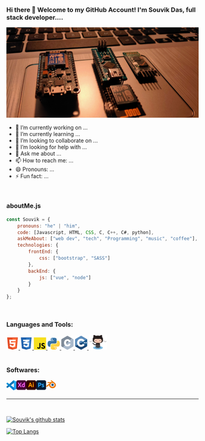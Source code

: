 ### Hi there 👋 Welcome to my GitHub Account! I'm Souvik Das, full stack developer....

<!-- **SouvikDas-git/SouvikDas-git** is a ✨ _special_ ✨ repository because its `README.md` (this file) appears on your GitHub profile.

Here are some ideas to get you started: -->

<img src="cover.jpg">

<br>

- 🔭 I’m currently working on ...
- 🌱 I’m currently learning ...
- 👯 I’m looking to collaborate on ...
- 🤔 I’m looking for help with ...
- 💬 Ask me about ...
- 📫 How to reach me: ...
- 😄 Pronouns: ...
- ⚡ Fun fact: ...

<br>

### aboutMe.js

```javascript
const Souvik = {
    pronouns: "he" | "him",
    code: [Javascript, HTML, CSS, C, C++, C#, python],
    askMeAbout: ["web dev", "tech", "Programming", "music", "coffee"],
    technologies: {
        frontEnd: {
            css: ["bootstrap", "SASS"]
        },
        backEnd: {
            js: ["vue", "node"]
        }
    }
};
```

<!-- <img src="https://github.com/Aakarsh-B/trying-repos/blob/master/Colorful%20Simple%20Science%20Class%20Education%20Presentation.png"> -->
<!-- <br/> -->
<!-- <br/> -->

<!-- ## Heyyo, I'm <a href="https://github.com/SouvikDas-git" target="_blank">Aakarsh</a>!
(Use dark theme to find my socials ;) -->

<!-- <a href="https://aakarsh.me" target="_blank"><img align="left" alt="aakarsh.me" width="22px" src="https://github.com/Aakarsh-B/trying-repos/blob/master/www.svg" /></a>
<a href="https://linkedin.com/in/aakarshb" target="_blank"><img align="left" alt="Aakarsh B | LinkedIn" width="22px" src="https://github.com/Aakarsh-B/trying-repos/blob/master/linkedin.svg" />
<a href="https://behance.net/aakarshb" target="_blank"><img align="left" alt="Aakarsh B | Behance" width="22px" src="https://github.com/Aakarsh-B/trying-repos/blob/master/behance.svg" />
<a href="https://dribbble.com/aakarshb" target="_blank"><img align="left" alt="Aakarsh B | Dribbble" width="22px" src="https://github.com/Aakarsh-B/trying-repos/blob/master/dribbble.svg" />
<a href="https://instagram.com/_.aakarsh._" target="_blank"><img align="left" alt="Aakarsh B | Instagram" width="22px" src="https://github.com/Aakarsh-B/trying-repos/blob/master/insta.svg" />
<a href="https://twitter.com/Aakarsh-Bhttps://www.w3.org/html/" target="_blank"><img align="left" alt="Aakarsh B | Twitter" width="22px" src="https://github.com/Aakarsh-B/trying-repos/blob/master/twitter.svg" />
<a href="https://medium.com/@aakarshbiju" target="_blank"><img align="left" alt="Aakarsh B | Medium" width="22px" src="https://github.com/Aakarsh-B/trying-repos/blob/master/medium.svg" />
<a href="https://dev.to/aakarshb" target="_blank"><img align="left" alt="dev to aakarsh" width="22px" src="https://github.com/Aakarsh-B/trying-repos/blob/master/dev-badge.svg" /></a>

<br />
<br />
<br /> -->

<!-- ### 📕 Latest Blog Post -->

<!-- BLOG-POST-LIST:START -->
<!-- - [A dot cost me 6,000 rupees!](https://aakarshbiju.medium.com/a-dot-cost-me-6-000-rupees-3f519595f86f?source=rss-f82fcec8502a------2) -->
<!-- - [I created 3D art daily for 50 days!](https://medium.com/creativcuckoo/i-created-3d-art-daily-for-50-days-bbea3ec4a01f?source=rss-f82fcec8502a------2) -->
<!-- - [Top free fonts for headings!](https://medium.com/creativcuckoo/top-free-fonts-for-headings-40afb244181?source=rss-f82fcec8502a------2) -->
<!-- - [Buttons — Rounded Corners or Sharp?](https://medium.com/creativcuckoo/buttons-rounded-corners-or-sharp-29109966a63c?source=rss-f82fcec8502a------2) -->
<!-- BLOG-POST-LIST:END -->

<br>

### Languages and Tools:

<a href="https://www.w3.org/html/" target="_blank">
<img alt="HTML5" width="32px" src="html_icon.svg">
</a>

<a href="https://www.w3schools.com/css/" target="_blank">
<img alt="CSS3" width="32px" src="css_icon.svg">
</a>

<a href="https://www.python.org" target="_blank">
<img alt="Python" width="32px" src="javascript_icon.svg">
</a>

<a href="https://www.python.org/" target="_blank">
<img alt="Python" width="32px" src="python_icon.svg">
</a>

<a href="https://www.cprogramming.com/" target="_blank">
<img alt="C" width="32px" src="c_icon.svg">
</a>

<a href="https://www.cprogramming.com/" target="_blank">
<img alt="C++" width="32px" src="cpp_icon.svg">
</a>
<a href="https://github.com/" target="_blank">
<!-- <img alt="GitHub" width="32px" src="github_icon.svg"> -->
<!-- <img alt="GitHub" width="32px" src="github_icon.png"> -->
<img alt="GitHub" width="48px" src="octocat.svg">
</a>

<br>
<br>

### Softwares:

<img align="left" alt="Visual Studio Code" width="26px" src="https://raw.githubusercontent.com/github/explore/80688e429a7d4ef2fca1e82350fe8e3517d3494d/topics/visual-studio-code/visual-studio-code.png" />
<a href="https://www.adobe.com/products/xd.html" target="_blank"> <img align="left" alt="XD" width="26px" src="https://github.com/Aakarsh-B/trying-repos/blob/master/adobexd.png?raw=true"/> </a> 
<a href="https://www.adobe.com/in/products/illustrator.html" target="_blank"> <img align="left" alt="Illustrator" width="26px" src="https://github.com/Aakarsh-B/trying-repos/blob/master/illustrator.png?raw=true"/> </a> 
<a href="https://www.photoshop.com/en" target="_blank"> <img align="left" alt="Photoshop" width="26px" src="https://github.com/Aakarsh-B/trying-repos/blob/master/photoshop.png?raw=true"/> </a>
<a href="https://www.blender.org" target="_blank"> <img align="left" alt="Photoshop" width="26px" src="https://github.com/Aakarsh-B/trying-repos/blob/master/blender.png?raw=true"/> </a>

<br>
<br>

<!-- ### Now Playing 🎧 -->

<!-- [![Spotify](https://github-readme-remake.vercel.app/api/spotify)](https://open.spotify.com/user/mr5jgbqp3jw221j271iz2nix9) -->
<!-- <br/> -->

---

<br>

[![Souvik's github stats](https://github-readme-stats.vercel.app/api?username=SouvikDas-git&include_all_commits=true&count_private=true&show_icons=true&line_height=20&title_color=FFFFFF&icon_color=F28C0F&text_color=969696&bg_color=0D1117)](https://github.com/anuraghazra/github-readme-stats)

[![Top Langs](https://github-readme-stats.vercel.app/api/top-langs/?username=SouvikDas-git&layout=compact&show_icons=true&line_height=20&title_color=FFFFFF&icon_color=FFFFFF&text_color=FFFFFF&bg_color=0D1117)](https://github.com/anuraghazra/github-readme-stats)
